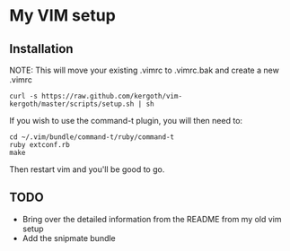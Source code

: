 # My VIM setup

## Installation

NOTE: This will move your existing .vimrc to .vimrc.bak and create a new .vimrc

    curl -s https://raw.github.com/kergoth/vim-kergoth/master/scripts/setup.sh | sh

If you wish to use the command-t plugin, you will then need to:

    cd ~/.vim/bundle/command-t/ruby/command-t
    ruby extconf.rb
    make

Then restart vim and you'll be good to go.

## TODO

- Bring over the detailed information from the README from my old vim setup
- Add the snipmate bundle
